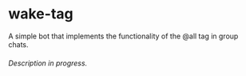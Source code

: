 # wake-tag
A simple bot that implements the functionality of the @all tag in group chats.

###### Description in progress.
